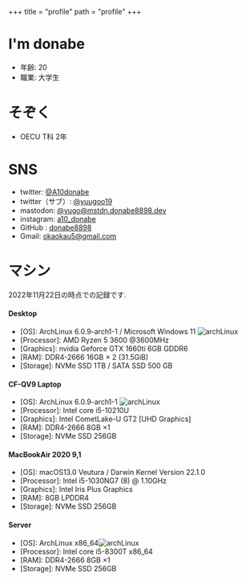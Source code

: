 +++
title = "profile"
path = "profile"
+++

# I'm donabe
- 年齢: 20
- 職業: 大学生

# そぞく
- OECU T科 2年


# SNS
- twitter: [@A10donabe](https://twitter.com/A10donabe)
- twitter（サブ）: [@yuugoo19](https://twitter.com/yuugoo19)
- mastodon: [@yugo@mstdn.donabe8898.dev](https://@yugo@mstdn.donabe8898.dev)
- instagram: [a10_donabe](https://www.instagram.com/a10_donabe/)
- GitHub : [donabe8898](https://github.com/donabe8898)
- Gmail: [okaokau5@gmail.com](okaokau5@gmail.com)

# マシン
2022年11月22日の時点での記録です.
#### Desktop

- [OS]: ArchLinux 6.0.9-arch1-1 / Microsoft Windows 11 ![archLinux](/arch8015linux.png)
- [Processor]: AMD Ryzen 5 3600 @3600MHz
- [Graphics]: nvidia Geforce GTX 1660ti 6GB GDDR6
- [RAM]: DDR4-2666 16GB × 2 (31.5GiB)
- [Storage]: NVMe SSD 1TB / SATA SSD 500 GB

#### CF-QV9 Laptop
- [OS]: ArchLinux 6.0.9-arch1-1 ![archLinux](/arch8015linux.png)
- [Processor]: Intel core i5-10210U
- [Graphics]: Intel CometLake-U GT2 [UHD Graphics]
- [RAM]: DDR4-2666 8GB ×1
- [Storage]: NVMe SSD 256GB

#### MacBookAir 2020 9,1

- [OS]: macOS13.0 Veutura / Darwin Kernel Version 22.1.0
- [Processor]: Intel i5-1030NG7 (8) @ 1.10GHz
- [Graphics]: Intel Iris Plus Graphics
- [RAM]: 8GB LPDDR4
- [Storage]: NVMe SSD 256GB

#### Server

- [OS]: ArchLinux x86_64![archLinux](/arch8015linux.png)
- [Processor]: Intel core i5-8300T x86_64
- [RAM]: DDR4-2666 8GB ×1
- [Storage]: NVMe SSD  256GB
